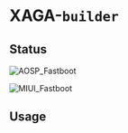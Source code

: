 # XAGA-`builder`


## Status
![AOSP_Fastboot](https://github.com/Jefino9488/XAGA-builder/workflows/AOSP_Fastboot/badge.svg)

![MIUI_Fastboot](https://github.com/Jefino9488/XAGA-builder/workflows/MIUI_Fastboot/badge.svg)

## Usage

